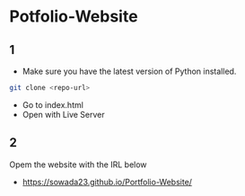 # Potfolio-Website

## 1 
- Make sure you have the latest version of Python installed.
```bash
git clone <repo-url>
```
- Go to index.html
- Open with Live Server

## 2
Opem the website with the IRL below
- https://sowada23.github.io/Portfolio-Website/
